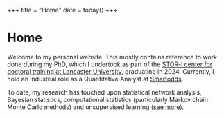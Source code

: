 +++
title = "Home"
date = today()
+++

# Home

Welcome to my personal website. This mostly contains reference to work done during my PhD, which I undertook as part of the [STOR-i center for doctoral training at Lancaster University](https://www.lancaster.ac.uk/stor-i/), graduating in 2024. Currently, I hold an industrial role as a Quantitative Analyst at [Smartodds](https://www.smartodds.co.uk/).

To date, my research has touched upon statistical network analysis, Bayesian statistics, computational statistics (particularly Markov chain Monte Carlo methods) and unsupervised learning ([see more](/pages/research)).
